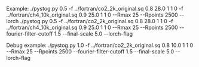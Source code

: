 Example:
./pystog.py 0.5 -f ../fortran/co2_2k_original.sq 0.8 28.0 1 1 0 -f ../fortran/ch4_10k_original.sq 0.9 25.0 1 1 0 --Rmax 25 --Rpoints 2500 --lorch
./pystog.py 0.5 -f ../fortran/co2_2k_original.sq 0.8 28.0 1 1 0 -f ../fortran/ch4_10k_original.sq 0.9 25.0 1 1 0 --Rmax 25 --Rpoints 2500 --fourier-filter-cutoff 1.5 --final-scale 5.0 --lorch-flag

Debug example:
./pystog.py 1.0 -f ../fortran/co2_2k_original.sq 0.8 10.0 1 1 0 --Rmax 25 --Rpoints 2500 --fourier-filter-cutoff 1.5 --final-scale 5.0 --lorch-flag
